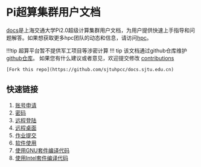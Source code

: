 # Pi超算集群用户文档
[docs](http://docs.hpc.sjtu.edu.cn/)是上海交通大学Pi2.0超级计算集群用户文档，为用户提供快速上手指导和问题解答。如果想获取更多hpc团队的动态和信息，请访问[hpc](https://hpc.sjtu.edu.cn/)。

!!!tip
超算平台暂不提供军工项目等涉密计算
!!! tip 
	该文档通过github仓库维护
	[github仓库](https://github.com/sjtuhpcc/docs.sjtu.edu.cn)。
	如果您有什么建议或者意见，欢迎提交修改
	[contributions](contribution/contribution.md)
	
	[Fork this repo](https://github.com/sjtuhpcc/docs.sjtu.edu.cn)

## 快速链接

 1. [账号申请](accounts/apply.md)
 2. [密码](accounts/passwords.md)
 3. [远程登陆](login/SSH.md)
 4. [远程桌面](login/HpcStudio.md)
 5. [作业提交](job/slurm.md)
 6. [软件使用](module/module.md)
 7. [使用GNU套件编译代码](application/GNU.md)
 8. [使用Intel套件编译代码](application/Intel.md)
